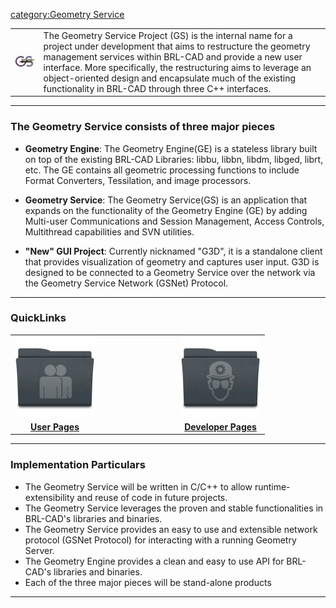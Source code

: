 [category:Geometry Service](category:Geometry_Service.md)

|                                    |                                                                                                                                                                                                                                                                                                                                                                               |
|------------------------------------|-------------------------------------------------------------------------------------------------------------------------------------------------------------------------------------------------------------------------------------------------------------------------------------------------------------------------------------------------------------------------------|
| ![](../img/GS_Symbol.png) | The Geometry Service Project (GS) is the internal name for a project under development that aims to restructure the geometry management services within BRL-CAD and provide a new user interface. More specifically, the restructuring aims to leverage an object-oriented design and encapsulate much of the existing functionality in BRL-CAD through three C++ interfaces. |

------------------------------------------------------------------------

### The Geometry Service consists of three major pieces

-   **Geometry Engine**: The Geometry Engine(GE) is a stateless library
    built on top of the existing BRL-CAD Libraries: libbu, libbn, libdm,
    libged, librt, etc. The GE contains all geometric processing
    functions to include Format Converters, Tessilation, and image
    processors.

<!-- -->

-   **Geometry Service**: The Geometry Service(GS) is an application
    that expands on the functionality of the Geometry Engine (GE) by
    adding Multi-user Communications and Session Management, Access
    Controls, Multithread capabilities and SVN utilities.

<!-- -->

-   **"New" GUI Project**: Currently nicknamed "G3D", it is a standalone
    client that provides visualization of geometry and captures user
    input. G3D is designed to be connected to a Geometry Service over
    the network via the Geometry Service Network (GSNet) Protocol.

------------------------------------------------------------------------

### QuickLinks

<center>

|                                                         |                               |                                                             |
|:-------------------------------------------------------:|-------------------------------|:-----------------------------------------------------------:|
|         ![](../img/Users_128px.png)          |                               |       ![](../img/Developer_128px.png)        |
| [**User Pages**](Geometry_Service_User_Main.md) |                               | [**Developer Pages**](Geometry_Service_Dev_Main.md) |

</center>

------------------------------------------------------------------------

### Implementation Particulars

-   The Geometry Service will be written in C/C++ to allow
    runtime-extensibility and reuse of code in future projects.
-   The Geometry Service leverages the proven and stable functionalities
    in BRL-CAD's libraries and binaries.
-   The Geometry Service provides an easy to use and extensible network
    protocol (GSNet Protocol) for interacting with a running Geometry
    Server.
-   The Geometry Engine provides a clean and easy to use API for
    BRL-CAD's libraries and binaries.
-   Each of the three major pieces will be stand-alone products

------------------------------------------------------------------------
